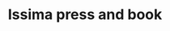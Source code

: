 ---
title: "Issima press and book"
url: /soorts-hossegors/issima-press-and-book/
shop: marchand de journaux
---